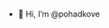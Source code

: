 - 👋 Hi, I’m @pohadkove


<!---
pohadkove/pohadkove is a ✨ special ✨ repository because its `README.md` (this file) appears on your GitHub profile.
You can click the Preview link to take a look at your changes.
--->
